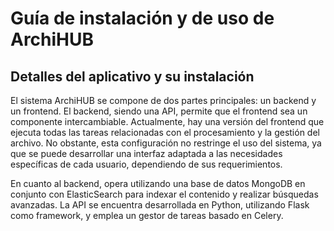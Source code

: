 # Guía de instalación y de uso de ArchiHUB

## Detalles del aplicativo y su instalación

El sistema ArchiHUB se compone de dos partes principales: un backend y un frontend. El backend, siendo una API, permite que el frontend sea un componente intercambiable. Actualmente, hay una versión del frontend que ejecuta todas las tareas relacionadas con el procesamiento y la gestión del archivo. No obstante, esta configuración no restringe el uso del sistema, ya que se puede desarrollar una interfaz adaptada a las necesidades específicas de cada usuario, dependiendo de sus requerimientos.

En cuanto al backend, opera utilizando una base de datos MongoDB en conjunto con ElasticSearch para indexar el contenido y realizar búsquedas avanzadas. La API se encuentra desarrollada en Python, utilizando Flask como framework, y emplea un gestor de tareas basado en Celery.